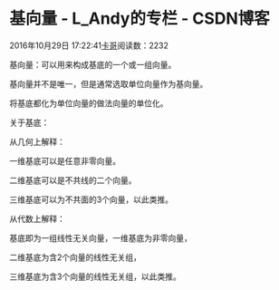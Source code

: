 # 基向量 - L_Andy的专栏 - CSDN博客

2016年10月29日 17:22:41[卡哥](https://me.csdn.net/L_Andy)阅读数：2232


                
基向量：可以用来构成基底的一个或一组向量。

基向量并不是唯一，但是通常选取单位向量作为基向量。

将基底都化为单位向量的做法向量的单位化。

关于基底：

从几何上解释：

一维基底可以是任意非零向量。

二维基底可以是不共线的二个向量。

三维基底可以为不共面的3个向量，以此类推。

从代数上解释：

基底即为一组线性无关向量，一维基底为非零向量，

二维基底为含2个向量的线性无关组，

三维基底为含3个向量的线性无关组，以此类推。
            

